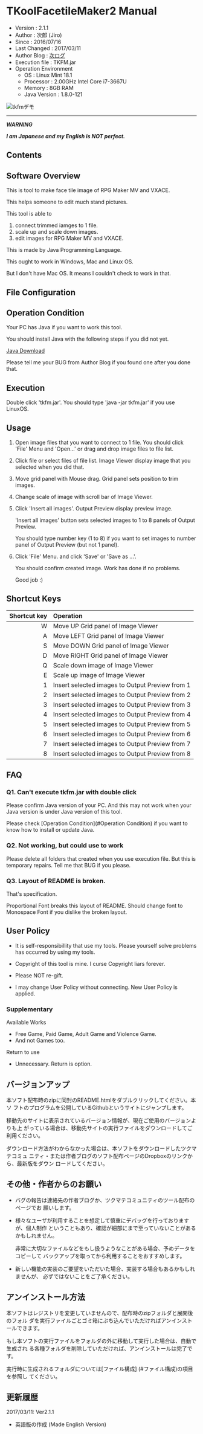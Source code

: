 TKoolFacetileMaker2 Manual
================================================================================

- Version        : 2.1.1
- Author         : 次郎 (Jiro)
- Since          : 2016/07/16
- Last Changed   : 2017/03/11
- Author Blog    : [次ログ](http://jiroron666.hatenablog.com/)
- Execution file : TKFM.jar
- Operation Environment
  - OS           : Linux Mint 18.1
  - Processor    : 2.00GHz Intel Core i7-3667U
  - Memory       : 8GB RAM
  - Java Version : 1.8.0-121

![tkfmデモ](./tkfm_demo01.gif "tkfmデモ")

--------------------------------------------------------------------------------

***WARNING***

***I am Japanese and my English is NOT perfect.***

Contents
--------------------------------------------------------------------------------

Software Overview
--------------------------------------------------------------------------------

This is tool to make face tile image of RPG Maker MV and VXACE.

This helps someone to edit much stand pictures.

This tool is able to

1. connect trimmed iamges to 1 file.
1. scale up and scale down images.
1. edit images for RPG Maker MV and VXACE.

This is made by Java Programming Language.

This ought to work in Windows, Mac and Linux OS.

But I don't have Mac OS.
It means I couldn't check to work in that.

File Configuration
--------------------------------------------------------------------------------

Operation Condition
--------------------------------------------------------------------------------

Your PC has Java if you want to work this tool.

You should install Java with the following steps if you did not yet.

[Java Download](https://www.java.com/ja/download/help/download_options.xml)

Please tell me your BUG from Author Blog if you found one after you done that.

Execution
--------------------------------------------------------------------------------

Double click 'tkfm.jar'.
You should type 'java -jar tkfm.jar' if you use LinuxOS.

Usage
--------------------------------------------------------------------------------

1. Open image files that you want to connect to 1 file.
   You should click 'File' Menu and 'Open...'
   or drag and drop image files to file list.

2. Click file or select files of file list.
   Image Viewer display image that you selected when you did that.

3. Move grid panel with Mouse drag.
   Grid panel sets position to trim images.

4. Change scale of image with scroll bar of Image Viewer.

5. Click 'Insert all images'.
   Output Preview display preview image.

   'Insert all images' button sets selected images to 1 to 8 panels of Output 
   Preview.

   You should type number key (1 to 8) if you want to set images to number panel 
   of Output Preview (but not 1 panel).

6. Click 'File' Menu.
   and click 'Save' or 'Save as ...'.

   You should confirm created image.
   Work has done if no problems.

   Good job :)

Shortcut Keys
--------------------------------------------------------------------------------

| Shortcut key | Operation                                       |
|-------------:|:------------------------------------------------|
| W            | Move UP Grid panel of Image Viewer              |
| A            | Move LEFT Grid panel of Image Viewer            |
| S            | Move DOWN Grid panel of Image Viewer            |
| D            | Move RIGHT Grid panel of Image Viewer           |
| Q            | Scale down image of Image Viewer                |
| E            | Scale up image of Image Viewer                  |
| 1            | Insert selected images to Output Preview from 1 |
| 2            | Insert selected images to Output Preview from 2 |
| 3            | Insert selected images to Output Preview from 3 |
| 4            | Insert selected images to Output Preview from 4 |
| 5            | Insert selected images to Output Preview from 5 |
| 6            | Insert selected images to Output Preview from 6 |
| 7            | Insert selected images to Output Preview from 7 |
| 8            | Insert selected images to Output Preview from 8 |

FAQ
--------------------------------------------------------------------------------

### Q1. Can't execute tkfm.jar with double click

Please confirm Java version of your PC.
And this may not work when your Java version is under Java version of this tool.

Please check [Operation Condition](#Operation Condition) if you want to know how 
to install or update Java.

### Q2. Not working, but could use to work

Please delete all folders that created when you use execution file.
But this is temporary repairs.
Tell me that BUG if you please.

### Q3. Layout of README is broken.

That's specification.

Proportional Font breaks this layout of README.
Should change font to Monospace Font if you dislike the broken layout.

User Policy
--------------------------------------------------------------------------------

- It is self-responsibillity that use my tools.
  Please yourself solve problems has occurred by using my tools.

- Copyright of this tool is mine.
  I curse Copyright liars forever.

- Please NOT re-gift.

- I may change User Policy without connecting.
  New User Policy is applied.

### Supplementary

Available Works

- Free Game, Paid Game, Adult Game and Violence Game.
- And not Games too.

Return to use

- Unnecessary. Return is option.

バージョンアップ
--------------------------------------------------------------------------------

本ソフト配布時のzipに同封のREADME.htmlをダブルクリックしてください。本ソ
フトのプログラムを公開しているGithubというサイトにジャンプします。

移動先のサイトに表示されているバージョン情報が、現在ご使用のバージョンよりも上
がっている場合は、移動先サイトの実行ファイルをダウンロードしてご利用ください。

ダウンロード方法がわからなかった場合は、本ソフトをダウンロードしたツクマテコミュ
ニティ・または作者ブログのソフト配布ページのDropboxのリンクから、最新版をダウン
ロードしてください。

その他・作者からのお願い
--------------------------------------------------------------------------------

- バグの報告は連絡先の作者ブログか、ツクマテコミュニティのツール配布のページでお
  願いします。

- 様々なユーザが利用することを想定して慎重にデバッグを行っておりますが、個人制作
  ということもあり、確認が細部にまで至っていないことがあるかもしれません。

  非常に大切なファイルなどをもし扱うようなことがある場合、予めデータをコピーして
  バックアップを取ってから利用することをおすすめします。

- 新しい機能の実装のご要望をいただいた場合、実装する場合もあるかもしれませんが、
  必ずではないことをご了承ください。

アンインストール方法
--------------------------------------------------------------------------------

本ソフトはレジストリを変更していませんので、配布時のzipフォルダと展開後のフォル
ダを実行ファイルごとゴミ箱にぶち込んでいただければアンインストールできます。

もし本ソフトの実行ファイルをフォルダの外に移動して実行した場合は、自動で生成され
る各種フォルダを削除していただければ、アンインストールは完了です。

実行時に生成されるフォルダについては[ファイル構成] (#ファイル構成)の項目を参照し
てください。

更新履歴
--------------------------------------------------------------------------------

2017/03/11: Ver2.1.1
- 英語版の作成 (Made English Version)
